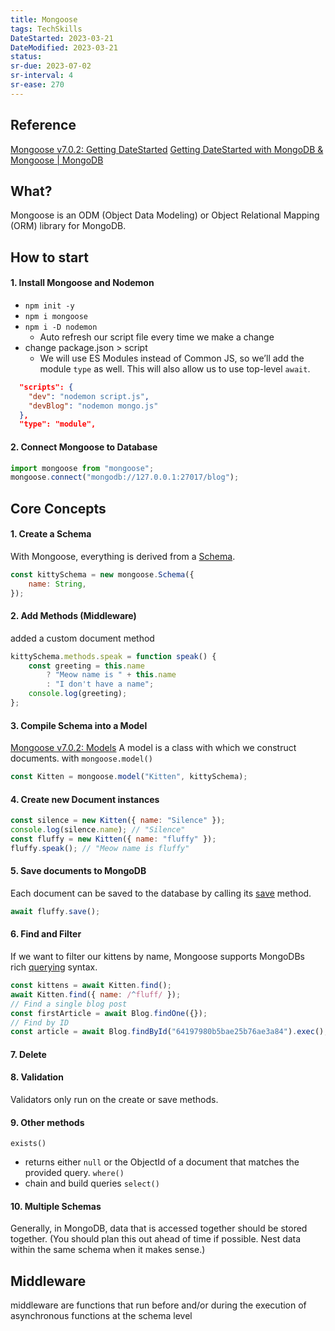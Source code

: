 ```yaml
---
title: Mongoose
tags: TechSkills
DateStarted: 2023-03-21
DateModified: 2023-03-21
status:
sr-due: 2023-07-02
sr-interval: 4
sr-ease: 270
---
```


## Reference

[Mongoose v7.0.2: Getting DateStarted](https://mongoosejs.com/docs/index.html)
[Getting DateStarted with MongoDB & Mongoose | MongoDB](https://www.mongodb.com/developer/languages/javascript/getting-DateStarted-with-mongodb-and-mongoose/)

## What?

Mongoose is an ODM (Object Data Modeling) or Object Relational Mapping (ORM) library for MongoDB.

## How to start

#### 1. Install Mongoose and Nodemon

- `npm init -y`
- `npm i mongoose`
- `npm i -D nodemon`
  - Auto refresh our script file every time we make a change
- change package.json > script
  - We will use ES Modules instead of Common JS, so we’ll add the module `type` as well. This will also allow us to use top-level `await`.

```json
  "scripts": {
    "dev": "nodemon script.js",
    "devBlog": "nodemon mongo.js"
  },
  "type": "module",
```

#### 2. Connect Mongoose to Database

```js
import mongoose from "mongoose";
mongoose.connect("mongodb://127.0.0.1:27017/blog");
```

## Core Concepts

#### 1. Create a Schema

With Mongoose, everything is derived from a [Schema](https://mongoosejs.com/docs/guide.html).

```js
const kittySchema = new mongoose.Schema({
	name: String,
});
```

#### 2. Add Methods (Middleware)

added a custom document method

```js
kittySchema.methods.speak = function speak() {
	const greeting = this.name
		? "Meow name is " + this.name
		: "I don't have a name";
	console.log(greeting);
};
```

#### 3. Compile Schema into a Model

[Mongoose v7.0.2: Models](https://mongoosejs.com/docs/models.html)
A model is a class with which we construct documents.
with `mongoose.model()`

```js
const Kitten = mongoose.model("Kitten", kittySchema);
```

#### 4. Create new Document instances

```js
const silence = new Kitten({ name: "Silence" });
console.log(silence.name); // "Silence"
const fluffy = new Kitten({ name: "fluffy" });
fluffy.speak(); // "Meow name is fluffy"
```

#### 5. Save documents to MongoDB

Each document can be saved to the database by calling its [save](https://mongoosejs.com/docs/api/model.html#model_Model-save) method.

```js
await fluffy.save();
```

#### 6. Find and Filter

If we want to filter our kittens by name, Mongoose supports MongoDBs rich [querying](https://mongoosejs.com/docs/queries.html) syntax.

```js
const kittens = await Kitten.find();
await Kitten.find({ name: /^fluff/ });
// Find a single blog post
const firstArticle = await Blog.findOne({});
// Find by ID
const article = await Blog.findById("64197980b5bae25b76ae3a84").exec();
```

#### 7. Delete

#### 8. Validation

Validators only run on the create or save methods.

#### 9. Other methods

`exists()`

- returns either `null` or the ObjectId of a document that matches the provided query.
  `where()`
- chain and build queries
  `select()`

#### 10. Multiple Schemas

Generally, in MongoDB, data that is accessed together should be stored together. (You should plan this out ahead of time if possible. Nest data within the same schema when it makes sense.)

## Middleware

middleware are functions that run before and/or during the execution of asynchronous functions at the schema level
